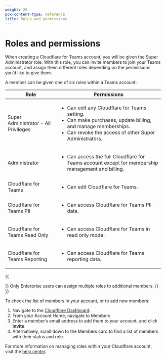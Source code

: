 ```yaml
---
weight: 20
pcx-content-type: reference
title: Roles and permissions
---
```


# Roles and permissions

When creating a Cloudflare for Teams account, you will be given the Super Administrator role. With this role, you can invite members to join your Teams account, and assign them different roles depending on the permissions you’d like to give them.

A member can be given one of six roles within a Teams account:

<TableWrap>

| Role                                 | Permissions                                                                                                                                                                                   |
| ------------------------------------ | --------------------------------------------------------------------------------------------------------------------------------------------------------------------------------------------- |
| Super Administrator - All Privileges | <ul><li>Can edit any Cloudflare for Teams setting.</li><li>Can make purchases, update billing, and manage memberships.</li><li>Can revoke the access of other Super Administrators.</li></ul> |
| Administrator                        | <ul><li>Can access the full Cloudflare for Teams account except for membership management and billing.</li></ul>                                                                              |
| Cloudflare for Teams                 | <ul><li>Can edit Cloudflare for Teams.</li></ul>                                                                                                                                              |
| Cloudflare for Teams PII             | <ul><li>Can access Cloudflare for Teams PII data.</li></ul>                                                                                                                                   |
| Cloudflare for Teams Read Only       | <ul><li>Can access Cloudflare for Teams in read only mode.</li></ul>                                                                                                                          |
| Cloudflare for Teams Reporting       | <ul><li>Can access Cloudflare for Teams reporting data.</li></ul>                                                                                                                             |

</TableWrap>

{{<Aside>}}
Only Enterprise users can assign multiple roles to additional members.
{{</Aside>}}

To check the list of members in your account, or to add new members:

1.  Navigate to the [Cloudflare Dashboard](https://dash.cloudflare.com).
2.  From your Account Home, navigate to Members.
3.  Enter a member’s email address to add them to your account, and click **Invite**.
4.  Alternatively, scroll down to the Members card to find a list of members with their status and role.

For more information on managing roles within your Cloudflare account, visit the [help center](https://support.cloudflare.com/hc/en-us/articles/205065067-Setting-up-Multi-User-accounts-on-Cloudflare#2K2NLky0NgEtThpHOwrgx8).

